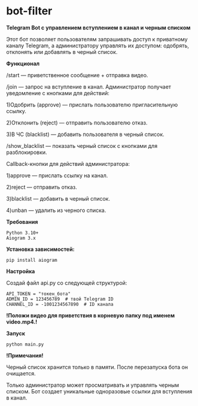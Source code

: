 # bot-filter

**Telegram Bot с управлением вступлением в канал и черным списком**


Этот бот позволяет пользователям запрашивать доступ к приватному каналу Telegram, а администратору управлять их доступом: одобрять, отклонять или добавлять в черный список.

**Функционал**

  /start — приветственное сообщение + отправка видео.
  
  /join — запрос на вступление в канал. Администратор получает уведомление с кнопками для действий:
  
  1)Одобрить (approve) — прислать пользователю пригласительную ссылку.
    
  2)Отклонить (reject) — отправить пользователю отказ.
    
  3)В ЧС (blacklist) — добавить пользователя в черный список.
    
  /show_blacklist — показать черный список с кнопками для разблокировки.
  
  Callback-кнопки для действий администратора:
  
  1)approve — прислать ссылку на канал.
  
  2)reject — отправить отказ.
  
  3)blacklist — добавить в черный список.

  4)unban — удалить из черного списка.

  
**Требования**

    Python 3.10+
    Aiogram 3.x
    
**Установка зависимостей:**

    pip install aiogram
    
**Настройка**

Создай файл api.py со следующей структурой:

    API_TOKEN = "токен_бота"
    ADMIN_ID = 123456789  # твой Telegram ID
    CHANNEL_ID = -1001234567890  # ID канала
    
**!Положи видео для приветствия в корневую папку под именем video.mp4.!**

**Запуск**

    python main.py

**!Примечания!**

Черный список хранится только в памяти. После перезапуска бота он очищается.


Только администратор может просматривать и управлять черным списком.
Бот создает уникальные одноразовые ссылки для вступления в канал.
